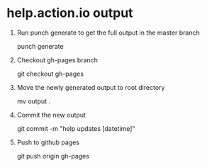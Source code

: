 # help.action.io output

1. Run punch generate to get the full output in the master branch

    punch generate

2. Checkout gh-pages branch

    git checkout gh-pages

3. Move the newly generated output to root directory

    mv output .

4. Commit the new output

    git commit -m "help updates [datetime]"

5. Push to github pages

    git push origin gh-pages
